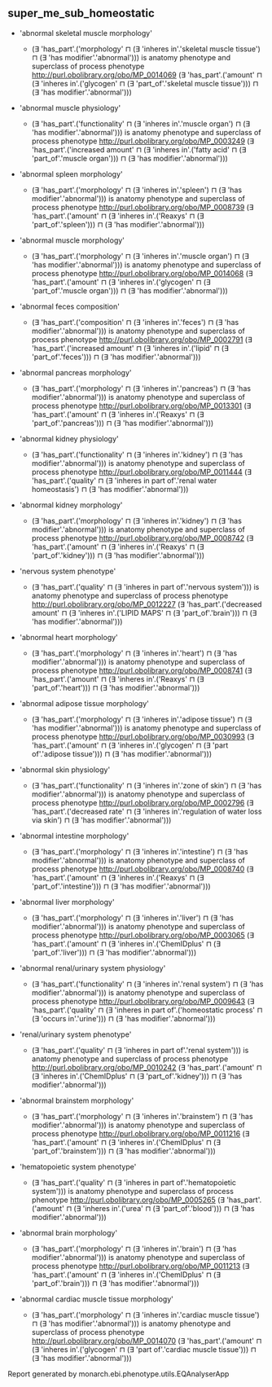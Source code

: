 ## super_me_sub_homeostatic
* 'abnormal skeletal muscle morphology'
    * (∃ 'has_part'.('morphology' ⊓ (∃ 'inheres in'.'skeletal muscle tissue') ⊓ (∃ 'has modifier'.'abnormal'))) is anatomy phenotype and superclass of process phenotype <http://purl.obolibrary.org/obo/MP_0014069> (∃ 'has_part'.('amount' ⊓ (∃ 'inheres in'.('glycogen' ⊓ (∃ 'part_of'.'skeletal muscle tissue'))) ⊓ (∃ 'has modifier'.'abnormal'))) 

* 'abnormal muscle physiology'
    * (∃ 'has_part'.('functionality' ⊓ (∃ 'inheres in'.'muscle organ') ⊓ (∃ 'has modifier'.'abnormal'))) is anatomy phenotype and superclass of process phenotype <http://purl.obolibrary.org/obo/MP_0003249> (∃ 'has_part'.('increased amount' ⊓ (∃ 'inheres in'.('fatty acid' ⊓ (∃ 'part_of'.'muscle organ'))) ⊓ (∃ 'has modifier'.'abnormal'))) 

* 'abnormal spleen morphology'
    * (∃ 'has_part'.('morphology' ⊓ (∃ 'inheres in'.'spleen') ⊓ (∃ 'has modifier'.'abnormal'))) is anatomy phenotype and superclass of process phenotype <http://purl.obolibrary.org/obo/MP_0008739> (∃ 'has_part'.('amount' ⊓ (∃ 'inheres in'.('Reaxys' ⊓ (∃ 'part_of'.'spleen'))) ⊓ (∃ 'has modifier'.'abnormal'))) 

* 'abnormal muscle morphology'
    * (∃ 'has_part'.('morphology' ⊓ (∃ 'inheres in'.'muscle organ') ⊓ (∃ 'has modifier'.'abnormal'))) is anatomy phenotype and superclass of process phenotype <http://purl.obolibrary.org/obo/MP_0014068> (∃ 'has_part'.('amount' ⊓ (∃ 'inheres in'.('glycogen' ⊓ (∃ 'part_of'.'muscle organ'))) ⊓ (∃ 'has modifier'.'abnormal'))) 

* 'abnormal feces composition'
    * (∃ 'has_part'.('composition' ⊓ (∃ 'inheres in'.'feces') ⊓ (∃ 'has modifier'.'abnormal'))) is anatomy phenotype and superclass of process phenotype <http://purl.obolibrary.org/obo/MP_0002791> (∃ 'has_part'.('increased amount' ⊓ (∃ 'inheres in'.('lipid' ⊓ (∃ 'part_of'.'feces'))) ⊓ (∃ 'has modifier'.'abnormal'))) 

* 'abnormal pancreas morphology'
    * (∃ 'has_part'.('morphology' ⊓ (∃ 'inheres in'.'pancreas') ⊓ (∃ 'has modifier'.'abnormal'))) is anatomy phenotype and superclass of process phenotype <http://purl.obolibrary.org/obo/MP_0013301> (∃ 'has_part'.('amount' ⊓ (∃ 'inheres in'.('Reaxys' ⊓ (∃ 'part_of'.'pancreas'))) ⊓ (∃ 'has modifier'.'abnormal'))) 

* 'abnormal kidney physiology'
    * (∃ 'has_part'.('functionality' ⊓ (∃ 'inheres in'.'kidney') ⊓ (∃ 'has modifier'.'abnormal'))) is anatomy phenotype and superclass of process phenotype <http://purl.obolibrary.org/obo/MP_0011444> (∃ 'has_part'.('quality' ⊓ (∃ 'inheres in part of'.'renal water homeostasis') ⊓ (∃ 'has modifier'.'abnormal'))) 

* 'abnormal kidney morphology'
    * (∃ 'has_part'.('morphology' ⊓ (∃ 'inheres in'.'kidney') ⊓ (∃ 'has modifier'.'abnormal'))) is anatomy phenotype and superclass of process phenotype <http://purl.obolibrary.org/obo/MP_0008742> (∃ 'has_part'.('amount' ⊓ (∃ 'inheres in'.('Reaxys' ⊓ (∃ 'part_of'.'kidney'))) ⊓ (∃ 'has modifier'.'abnormal'))) 

* 'nervous system phenotype'
    * (∃ 'has_part'.('quality' ⊓ (∃ 'inheres in part of'.'nervous system'))) is anatomy phenotype and superclass of process phenotype <http://purl.obolibrary.org/obo/MP_0012227> (∃ 'has_part'.('decreased amount' ⊓ (∃ 'inheres in'.('LIPID MAPS' ⊓ (∃ 'part_of'.'brain'))) ⊓ (∃ 'has modifier'.'abnormal'))) 

* 'abnormal heart morphology'
    * (∃ 'has_part'.('morphology' ⊓ (∃ 'inheres in'.'heart') ⊓ (∃ 'has modifier'.'abnormal'))) is anatomy phenotype and superclass of process phenotype <http://purl.obolibrary.org/obo/MP_0008741> (∃ 'has_part'.('amount' ⊓ (∃ 'inheres in'.('Reaxys' ⊓ (∃ 'part_of'.'heart'))) ⊓ (∃ 'has modifier'.'abnormal'))) 

* 'abnormal adipose tissue morphology'
    * (∃ 'has_part'.('morphology' ⊓ (∃ 'inheres in'.'adipose tissue') ⊓ (∃ 'has modifier'.'abnormal'))) is anatomy phenotype and superclass of process phenotype <http://purl.obolibrary.org/obo/MP_0030993> (∃ 'has_part'.('amount' ⊓ (∃ 'inheres in'.('glycogen' ⊓ (∃ 'part of'.'adipose tissue'))) ⊓ (∃ 'has modifier'.'abnormal'))) 

* 'abnormal skin physiology'
    * (∃ 'has_part'.('functionality' ⊓ (∃ 'inheres in'.'zone of skin') ⊓ (∃ 'has modifier'.'abnormal'))) is anatomy phenotype and superclass of process phenotype <http://purl.obolibrary.org/obo/MP_0002796> (∃ 'has_part'.('decreased rate' ⊓ (∃ 'inheres in'.'regulation of water loss via skin') ⊓ (∃ 'has modifier'.'abnormal'))) 

* 'abnormal intestine morphology'
    * (∃ 'has_part'.('morphology' ⊓ (∃ 'inheres in'.'intestine') ⊓ (∃ 'has modifier'.'abnormal'))) is anatomy phenotype and superclass of process phenotype <http://purl.obolibrary.org/obo/MP_0008740> (∃ 'has_part'.('amount' ⊓ (∃ 'inheres in'.('Reaxys' ⊓ (∃ 'part_of'.'intestine'))) ⊓ (∃ 'has modifier'.'abnormal'))) 

* 'abnormal liver morphology'
    * (∃ 'has_part'.('morphology' ⊓ (∃ 'inheres in'.'liver') ⊓ (∃ 'has modifier'.'abnormal'))) is anatomy phenotype and superclass of process phenotype <http://purl.obolibrary.org/obo/MP_0003065> (∃ 'has_part'.('amount' ⊓ (∃ 'inheres in'.('ChemIDplus' ⊓ (∃ 'part_of'.'liver'))) ⊓ (∃ 'has modifier'.'abnormal'))) 

* 'abnormal renal/urinary system physiology'
    * (∃ 'has_part'.('functionality' ⊓ (∃ 'inheres in'.'renal system') ⊓ (∃ 'has modifier'.'abnormal'))) is anatomy phenotype and superclass of process phenotype <http://purl.obolibrary.org/obo/MP_0009643> (∃ 'has_part'.('quality' ⊓ (∃ 'inheres in part of'.('homeostatic process' ⊓ (∃ 'occurs in'.'urine'))) ⊓ (∃ 'has modifier'.'abnormal'))) 

* 'renal/urinary system phenotype'
    * (∃ 'has_part'.('quality' ⊓ (∃ 'inheres in part of'.'renal system'))) is anatomy phenotype and superclass of process phenotype <http://purl.obolibrary.org/obo/MP_0010242> (∃ 'has_part'.('amount' ⊓ (∃ 'inheres in'.('ChemIDplus' ⊓ (∃ 'part_of'.'kidney'))) ⊓ (∃ 'has modifier'.'abnormal'))) 

* 'abnormal brainstem morphology'
    * (∃ 'has_part'.('morphology' ⊓ (∃ 'inheres in'.'brainstem') ⊓ (∃ 'has modifier'.'abnormal'))) is anatomy phenotype and superclass of process phenotype <http://purl.obolibrary.org/obo/MP_0011216> (∃ 'has_part'.('amount' ⊓ (∃ 'inheres in'.('ChemIDplus' ⊓ (∃ 'part_of'.'brainstem'))) ⊓ (∃ 'has modifier'.'abnormal'))) 

* 'hematopoietic system phenotype'
    * (∃ 'has_part'.('quality' ⊓ (∃ 'inheres in part of'.'hematopoietic system'))) is anatomy phenotype and superclass of process phenotype <http://purl.obolibrary.org/obo/MP_0005265> (∃ 'has_part'.('amount' ⊓ (∃ 'inheres in'.('urea' ⊓ (∃ 'part_of'.'blood'))) ⊓ (∃ 'has modifier'.'abnormal'))) 

* 'abnormal brain morphology'
    * (∃ 'has_part'.('morphology' ⊓ (∃ 'inheres in'.'brain') ⊓ (∃ 'has modifier'.'abnormal'))) is anatomy phenotype and superclass of process phenotype <http://purl.obolibrary.org/obo/MP_0011213> (∃ 'has_part'.('amount' ⊓ (∃ 'inheres in'.('ChemIDplus' ⊓ (∃ 'part_of'.'brain'))) ⊓ (∃ 'has modifier'.'abnormal'))) 

* 'abnormal cardiac muscle tissue morphology'
    * (∃ 'has_part'.('morphology' ⊓ (∃ 'inheres in'.'cardiac muscle tissue') ⊓ (∃ 'has modifier'.'abnormal'))) is anatomy phenotype and superclass of process phenotype <http://purl.obolibrary.org/obo/MP_0014070> (∃ 'has_part'.('amount' ⊓ (∃ 'inheres in'.('glycogen' ⊓ (∃ 'part of'.'cardiac muscle tissue'))) ⊓ (∃ 'has modifier'.'abnormal'))) 


Report generated by monarch.ebi.phenotype.utils.EQAnalyserApp
